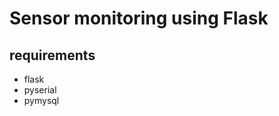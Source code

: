 Sensor monitoring using Flask
=============================

requirements
------------

* flask
* pyserial
* pymysql
